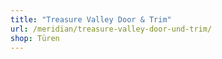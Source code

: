 ```yaml
---
title: "Treasure Valley Door & Trim"
url: /meridian/treasure-valley-door-und-trim/
shop: Türen
---
```

